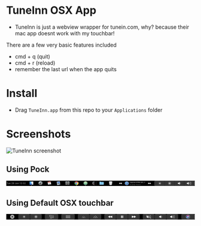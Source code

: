 # TuneInn OSX App

- TuneInn is just a webview wrapper for tunein.com, why? because their mac app doesnt work with my touchbar!

There are a few very basic features included

- cmd + q (quit)
- cmd + r (reload)
- remember the last url when the app quits

# Install

- Drag `TuneInn.app` from this repo to your `Applications` folder

# Screenshots

![TuneInn screenshot](tune_in.png)

## Using Pock

![Pock touchbar](Pock.png)

## Using Default OSX touchbar

![OSX touchbar](Default.png)
